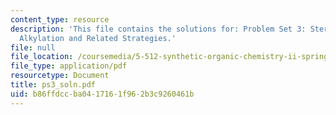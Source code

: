 ```yaml
---
content_type: resource
description: 'This file contains the solutions for: Problem Set 3: Stereocontrolled
  Alkylation and Related Strategies.'
file: null
file_location: /coursemedia/5-512-synthetic-organic-chemistry-ii-spring-2005/b86ffdccba0417161f962b3c9260461b_ps3_soln.pdf
file_type: application/pdf
resourcetype: Document
title: ps3_soln.pdf
uid: b86ffdcc-ba04-1716-1f96-2b3c9260461b
---
```

